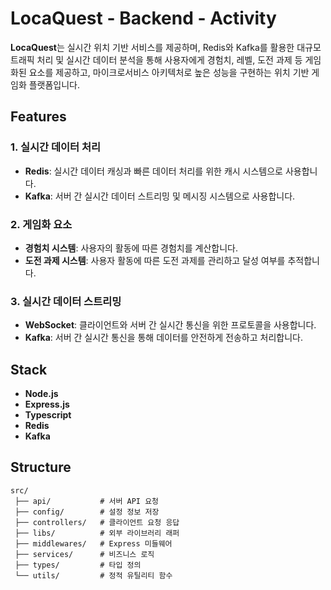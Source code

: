 # LocaQuest - Backend - Activity
**LocaQuest**는 실시간 위치 기반 서비스를 제공하며, Redis와 Kafka를 활용한 대규모 트래픽 처리 및 실시간 데이터 분석을 통해 사용자에게 경험치, 레벨, 도전 과제 등 게임화된 요소를 제공하고, 마이크로서비스 아키텍처로 높은 성능을 구현하는 위치 기반 게임화 플랫폼입니다.

## Features
### 1. 실시간 데이터 처리
- **Redis**: 실시간 데이터 캐싱과 빠른 데이터 처리를 위한 캐시 시스템으로 사용합니다.
- **Kafka**: 서버 간 실시간 데이터 스트리밍 및 메시징 시스템으로 사용합니다.

### 2. 게임화 요소
- **경험치 시스템**: 사용자의 활동에 따른 경험치를 계산합니다.
- **도전 과제 시스템**: 사용자 활동에 따른 도전 과제를 관리하고 달성 여부를 추적합니다.

### 3. 실시간 데이터 스트리밍
- **WebSocket**: 클라이언트와 서버 간 실시간 통신을 위한 프로토콜을 사용합니다.
- **Kafka**: 서버 간 실시간 통신을 통해 데이터를 안전하게 전송하고 처리합니다.

## Stack
- **Node.js**
- **Express.js**
- **Typescript**
- **Redis**
- **Kafka**

## Structure
```
src/
 ├── api/           # 서버 API 요청
 ├── config/        # 설정 정보 저장
 ├── controllers/   # 클라이언트 요청 응답
 ├── libs/          # 외부 라이브러리 래퍼
 ├── middlewares/   # Express 미들웨어
 ├── services/      # 비즈니스 로직
 ├── types/         # 타입 정의
 └── utils/         # 정적 유틸리티 함수
```
